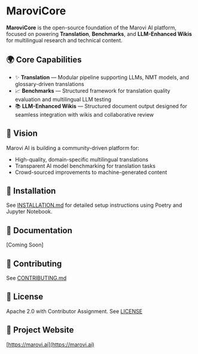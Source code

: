 # MaroviCore

**MaroviCore** is the open-source foundation of the Marovi AI platform, focused on powering **Translation**, **Benchmarks**, and **LLM-Enhanced Wikis** for multilingual research and technical content.

## 🌍 Core Capabilities
- ✨ **Translation** — Modular pipeline supporting LLMs, NMT models, and glossary-driven translations
- 📈 **Benchmarks** — Structured framework for translation quality evaluation and multilingual LLM testing
- 📚 **LLM-Enhanced Wikis** — Structured document output designed for seamless integration with wikis and collaborative review

## 🚀 Vision
Marovi AI is building a community-driven platform for:
- High-quality, domain-specific multilingual translations
- Transparent AI model benchmarking for translation tasks
- Crowd-sourced improvements to machine-generated content

## 📌 Installation
See [INSTALLATION.md](INSTALLATION.md) for detailed setup instructions using Poetry and Jupyter Notebook.

## 📖 Documentation
[Coming Soon]

## 🤝 Contributing
See [CONTRIBUTING.md](CONTRIBUTING.md)

## 📜 License
Apache 2.0 with Contributor Assignment. See [LICENSE](LICENSE)

## 🔗 Project Website
[https://marovi.ai](https://marovi.ai)
